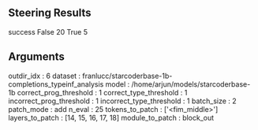 ## Steering Results
success
False    20
True      5
## Arguments
outdir_idx : 6
dataset : franlucc/starcoderbase-1b-completions_typeinf_analysis
model : /home/arjun/models/starcoderbase-1b
correct_prog_threshold : 1
correct_type_threshold : 1
incorrect_prog_threshold : 1
incorrect_type_threshold : 1
batch_size : 2
patch_mode : add
n_eval : 25
tokens_to_patch : ['<fim_middle>']
layers_to_patch : [14, 15, 16, 17, 18]
module_to_patch : block_out
